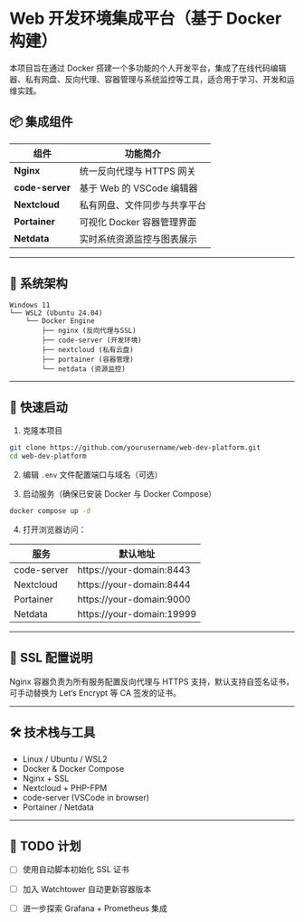 # Web 开发环境集成平台（基于 Docker 构建）

本项目旨在通过 Docker 搭建一个多功能的个人开发平台，集成了在线代码编辑器、私有网盘、反向代理、容器管理与系统监控等工具，适合用于学习、开发和运维实践。

## 📦 集成组件

| 组件         | 功能简介                     |
|--------------|------------------------------|
| **Nginx**     | 统一反向代理与 HTTPS 网关      |
| **code-server** | 基于 Web 的 VSCode 编辑器     |
| **Nextcloud**  | 私有网盘、文件同步与共享平台   |
| **Portainer**  | 可视化 Docker 容器管理界面     |
| **Netdata**    | 实时系统资源监控与图表展示     |

---

## 🧱 系统架构

```
Windows 11
└── WSL2 (Ubuntu 24.04)
    └── Docker Engine
        ├── nginx (反向代理与SSL)
        ├── code-server (开发环境)
        ├── nextcloud (私有云盘)
        ├── portainer (容器管理)
        └── netdata (资源监控)
```

---

## 🚀 快速启动

1. 克隆本项目

```bash
git clone https://github.com/yourusername/web-dev-platform.git
cd web-dev-platform
```

2. 编辑 `.env` 文件配置端口与域名（可选）

3. 启动服务（确保已安装 Docker 与 Docker Compose）

```bash
docker compose up -d
```

4. 打开浏览器访问：

| 服务         | 默认地址                |
|--------------|-------------------------|
| code-server  | https://your-domain:8443 |
| Nextcloud    | https://your-domain:8444 |
| Portainer    | https://your-domain:9000 |
| Netdata      | https://your-domain:19999 |

---

## 🔧 SSL 配置说明

Nginx 容器负责为所有服务配置反向代理与 HTTPS 支持，默认支持自签名证书，可手动替换为 Let’s Encrypt 等 CA 签发的证书。

---

## 🛠 技术栈与工具

- Linux / Ubuntu / WSL2
- Docker & Docker Compose
- Nginx + SSL
- Nextcloud + PHP-FPM
- code-server (VSCode in browser)
- Portainer / Netdata

---

## 📌 TODO 计划

- [ ] 使用自动脚本初始化 SSL 证书
- [ ] 加入 Watchtower 自动更新容器版本
- [ ] 进一步探索 Grafana + Prometheus 集成

